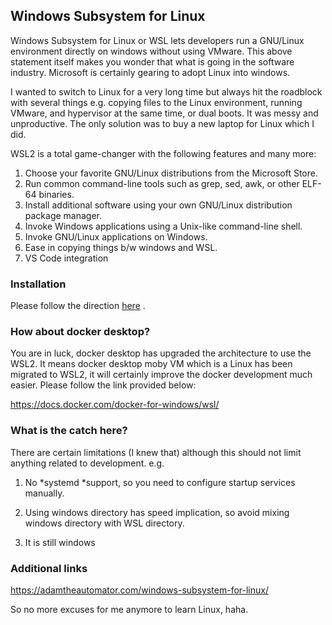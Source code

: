 ## Windows Subsystem for Linux

Windows Subsystem for Linux or WSL lets developers run a GNU/Linux environment directly on windows without using VMware. This above statement itself makes you wonder that what is going in the software industry. Microsoft is certainly gearing to adopt Linux into windows.

I wanted to switch to Linux for a very long time but always hit the roadblock with several things e.g. copying files to the Linux environment, running VMware, and hypervisor at the same time, or dual boots. It was messy and unproductive. The only solution was to buy a new laptop for Linux which I did. 

WSL2 is a total game-changer with the following features and many more: 

1. Choose your favorite GNU/Linux distributions from the Microsoft Store.
2. Run common command-line tools such as grep, sed, awk, or other ELF-64 binaries.
3. Install additional software using your own GNU/Linux distribution package manager.
4. Invoke Windows applications using a Unix-like command-line shell.
5. Invoke GNU/Linux applications on Windows.
6. Ease in copying things b/w windows and WSL.
7. VS Code integration 


### Installation

Please follow the direction [here](https://docs.microsoft.com/en-us/windows/wsl/install-win10) .

### How about docker desktop?

You are in luck, docker desktop has upgraded the architecture to use the WSL2. It means docker desktop moby VM which is a Linux has been migrated to WSL2, it will certainly improve the docker development much easier. Please follow the link provided below:

https://docs.docker.com/docker-for-windows/wsl/

### What is the catch here?

There are certain limitations (I knew that) although this should not limit anything related to development.  e.g.

1. No *systemd *support, so you need to configure startup services manually.

2. Using windows directory has speed implication, so avoid mixing windows directory with WSL directory.

3. It is still windows 

### Additional links 

https://adamtheautomator.com/windows-subsystem-for-linux/


 
So no more excuses for me anymore to learn Linux, haha.





